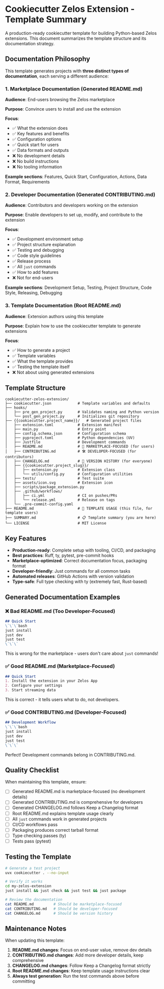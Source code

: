 # Cookiecutter Zelos Extension - Template Summary

A production-ready cookiecutter template for building Python-based Zelos extensions. This document summarizes the template structure and its documentation strategy.

## Documentation Philosophy

This template generates projects with **three distinct types of documentation**, each serving a different audience:

### 1. Marketplace Documentation (Generated README.md)
**Audience**: End-users browsing the Zelos marketplace

**Purpose**: Convince users to install and use the extension

**Focus**:
- ✅ What the extension does
- ✅ Key features and benefits
- ✅ Configuration options
- ✅ Quick start for users
- ✅ Data formats and outputs
- ❌ No development details
- ❌ No build instructions
- ❌ No tooling information

**Example sections**: Features, Quick Start, Configuration, Actions, Data Format, Requirements

### 2. Developer Documentation (Generated CONTRIBUTING.md)
**Audience**: Contributors and developers working on the extension

**Purpose**: Enable developers to set up, modify, and contribute to the extension

**Focus**:
- ✅ Development environment setup
- ✅ Project structure explanation
- ✅ Testing and debugging
- ✅ Code style guidelines
- ✅ Release process
- ✅ All `just` commands
- ✅ How to add features
- ❌ Not for end-users

**Example sections**: Development Setup, Testing, Project Structure, Code Style, Releasing, Debugging

### 3. Template Documentation (Root README.md)
**Audience**: Extension authors using this template

**Purpose**: Explain how to use the cookiecutter template to generate extensions

**Focus**:
- ✅ How to generate a project
- ✅ Template variables
- ✅ What the template provides
- ✅ Testing the template itself
- ❌ Not about using generated extensions

## Template Structure

```
cookiecutter-zelos-extension/
├── cookiecutter.json            # Template variables and defaults
├── hooks/
│   ├── pre_gen_project.py       # Validates naming and Python version
│   └── post_gen_project.py      # Initializes git repository
├── {{cookiecutter.project_name}}/   # Generated project files
│   ├── extension.toml           # Extension manifest
│   ├── main.py                  # Entry point
│   ├── config.schema.json       # Configuration schema
│   ├── pyproject.toml           # Python dependencies (UV)
│   ├── Justfile                 # Development commands
│   ├── README.md                # 📖 MARKETPLACE-FOCUSED (for users)
│   ├── CONTRIBUTING.md          # 🛠️ DEVELOPER-FOCUSED (for contributors)
│   ├── CHANGELOG.md             # 📝 VERSION HISTORY (for everyone)
│   ├── {{cookiecutter.project_slug}}/
│   │   ├── extension.py         # Extension class
│   │   └── utils/config.py      # Configuration utilities
│   ├── tests/                   # Test suite
│   ├── assets/icon.svg          # Extension icon
│   ├── scripts/package_extension.py
│   ├── .github/workflows/
│   │   ├── ci.yml               # CI on pushes/PRs
│   │   └── release.yml          # Release on tags
│   └── .pre-commit-config.yaml
├── README.md                    # 🔧 TEMPLATE USAGE (this file, for template users)
├── SUMMARY.md                   # 📋 Template summary (you are here)
└── LICENSE                      # MIT License
```

## Key Features

- **Production-ready**: Complete setup with tooling, CI/CD, and packaging
- **Best practices**: Ruff, ty, pytest, pre-commit hooks
- **Marketplace-optimized**: Correct documentation focus, packaging format
- **Developer-friendly**: Just commands for all common tasks
- **Automated releases**: GitHub Actions with version validation
- **Type-safe**: Full type checking with ty (extremely fast, Rust-based)

## Generated Documentation Examples

### ❌ Bad README.md (Too Developer-Focused)
```markdown
## Quick Start
\`\`\`bash
just install
just dev
just test
\`\`\`
```
This is wrong for the marketplace - users don't care about `just` commands!

### ✅ Good README.md (Marketplace-Focused)
```markdown
## Quick Start
1. Install the extension in your Zelos App
2. Configure your settings
3. Start streaming data
```
This is correct - it tells users what to do, not developers.

### ✅ Good CONTRIBUTING.md (Developer-Focused)
```markdown
## Development Workflow
\`\`\`bash
just install
just dev
just test
\`\`\`
```
Perfect! Development commands belong in CONTRIBUTING.md.

## Quality Checklist

When maintaining this template, ensure:

- [ ] Generated README.md is marketplace-focused (no development details)
- [ ] Generated CONTRIBUTING.md is comprehensive for developers
- [ ] Generated CHANGELOG.md follows Keep a Changelog format
- [ ] Root README.md explains template usage clearly
- [ ] All `just` commands work in generated projects
- [ ] CI/CD workflows pass
- [ ] Packaging produces correct tarball format
- [ ] Type checking passes (ty)
- [ ] Tests pass (pytest)

## Testing the Template

```bash
# Generate a test project
uvx cookiecutter . --no-input

# Verify it works
cd my-zelos-extension
just install && just check && just test && just package

# Review the documentation
cat README.md         # Should be marketplace-focused
cat CONTRIBUTING.md   # Should be developer-focused
cat CHANGELOG.md      # Should be version history
```

## Maintenance Notes

When updating this template:

1. **README.md changes**: Focus on end-user value, remove dev details
2. **CONTRIBUTING.md changes**: Add more developer details, keep comprehensive
3. **CHANGELOG.md changes**: Follow Keep a Changelog format strictly
4. **Root README.md changes**: Keep template usage instructions clear
5. **Always test generation**: Run the test commands above before committing
